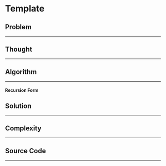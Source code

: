 # Template

## Problem

---

## Thought

---

## Algorithm

---

#### Recursion Form


## Solution

---

## Complexity

---

## Source Code

---

